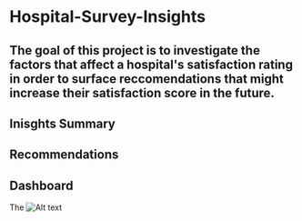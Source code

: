 # Hospital-Survey-Insights

## The goal of this project is to investigate the factors that affect a hospital's satisfaction rating in order to surface reccomendations that might increase their satisfaction score in the future. 


## Inisghts Summary
## Recommendations
## Dashboard
The ![Alt text](/Desktop/Screenshot%202024-07-30%20at%201.12.08%E2%80%AFPM.png?raw=true)



